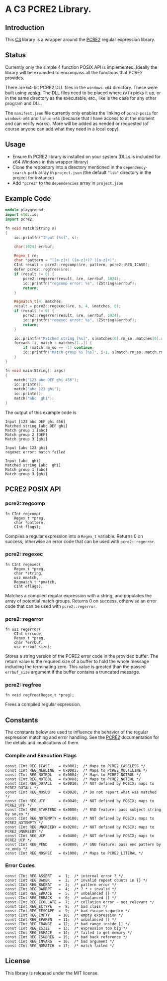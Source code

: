 # A C3 PCRE2 Library.

## Introduction

This [C3](https://c3-lang.org) library is a wrapper around the [PCRE2](https://github.com/PCRE2Project/pcre2) regular expression library.

## Status

Currently only the simple 4 function POSIX API is implemented. Ideally the library will be expanded to encompass all the functions that PCRE2 provides.

There are 64-bit PCRE2 DLL files in the `windows-x64` directory. These were built using [vcpkg](https://vcpkg.io/). The DLL files need to be placed where `PATH` picks it up, or in the same directory as the executable, etc., like is the case for any other program and DLL.

The `manifest.json` file currently only enables the linking of `pcre2-posix` for `windows-x64` and `linux-x64` (because that I have access to at the moment and can verify works). More will be added as needed or requested (of course anyone can add what they need in a local copy).

## Usage

* Ensure th PCRE2 library is installed on your system (DLLs is included for x64 Windows in this wrapper library)
* Clone the repository into a directory mentioned in the `dependency-search-path` array in `project.json` (the default `"lib"` directory in the project for instance)
* Add `"pcre2"` to the `dependencies` array in `project.json`

## Example Code

```cpp
module playground;
import std::io;
import pcre2;

fn void match(String s)
{
    io::printfn("Input [%s]", s);

    char[1024] errbuf;

    Regex_t re;
    char *pattern = "([a-z]+) ([a-z]+)? ([a-z]+)";
    CInt result = pcre2::regcomp(&re, pattern, pcre2::REG_ICASE);
    defer pcre2::regfree(&re);
    if (result != 0) {
        pcre2::regerror(result, &re, &errbuf, 1024);
        io::printfn("regcomp error: %s", (ZString)&errbuf);
        return;
    }

    Regmatch_t[4] matches;
    result = pcre2::regexec(&re, s, 4, &matches, 0);
    if (result != 0) {
        pcre2::regerror(result, &re, &errbuf, 1024);
        io::printfn("regexec error: %s", (ZString)&errbuf);
        return;
    }

    io::printfn("Matched string [%s]", s[matches[0].rm_so..matches[0].rm_eo-1]);
    foreach (i, match : matches[1..]) {
        if (match.rm_so == -1) continue;
        io::printfn("Match group %s [%s]", i+1, s[match.rm_so..match.rm_eo-1]);
    }
}

fn void main(String[] args)
{
    match("123 abc DEF ghi 456");
    io::printn();
    match("abc 123 ghi");
    io::printn();
    match("abc  ghi");
}
```
The output of this example code is
```
Input [123 abc DEF ghi 456]
Matched string [abc DEF ghi]
Match group 1 [abc]
Match group 2 [DEF]
Match group 3 [ghi]

Input [abc 123 ghi]
regexec error: match failed

Input [abc  ghi]
Matched string [abc  ghi]
Match group 1 [abc]
Match group 3 [ghi]
```

## PCRE2 POSIX API

### pcre2::regcomp

```
fn CInt regcomp(
    Regex_t *preg,
    char *pattern,
    CInt flags);
```
Compiles a regular expression into a `Regex_t` variable. Returns 0 on success, otherwise an error code that can be used with `pcre2::regerror`.

### pcre2::regexec

```
fn CInt regexec(
    Regex_t *preg,
    char *string,
    usz nmatch,
    Regmatch_t *pmatch,
    CInt eflags);
```
Matches a compiled regular expression with a string, and populates the array of potential match groups. Returns 0 on success, otherwise an error code that can be used with `pcre2::regerror`.

### pcre2::regerror

```
fn usz regerror(
    CInt errcode,
    Regex_t *preg,
    char *errbuf,
    usz errbuf_size);
```
Stores a string version of the PCRE2 error code in the provided buffer. The return value is the required size of a buffer to hold the whole message including the terminating zero. This value is greated than the passed `errbuf_size` argument if the buffer contains a truncated message.

### pcre2::regfree

```
fn void regfree(Regex_t *preg);
```
Frees a compiled regular expression.

## Constants

The constants below are used to influence the behavior of the regular expression matching and error handling. See the [PCRE2](https://pcre2project.github.io/pcre2/doc/html/pcre2posix.html) documentation for the details and implications of them.

### Compile and Execution Flags

```
const CInt REG_ICASE    = 0x0001;  /* Maps to PCRE2_CASELESS */
const CInt REG_NEWLINE  = 0x0002;  /* Maps to PCRE2_MULTILINE */
const CInt REG_NOTBOL   = 0x0004;  /* Maps to PCRE2_NOTBOL */
const CInt REG_NOTEOL   = 0x0008;  /* Maps to PCRE2_NOTEOL */
const CInt REG_DOTALL   = 0x0010;  /* NOT defined by POSIX; maps to PCRE2_DOTALL */
const CInt REG_NOSUB    = 0x0020;  /* Do not report what was matched */
const CInt REG_UTF      = 0x0040;  /* NOT defined by POSIX; maps to PCRE2_UTF */
const CInt REG_STARTEND = 0x0080;  /* BSD feature: pass subject string by so,eo */
const CInt REG_NOTEMPTY = 0x0100;  /* NOT defined by POSIX; maps to PCRE2_NOTEMPTY */
const CInt REG_UNGREEDY = 0x0200;  /* NOT defined by POSIX; maps to PCRE2_UNGREEDY */
const CInt REG_UCP      = 0x0400;  /* NOT defined by POSIX; maps to PCRE2_UCP */
const CInt REG_PEND     = 0x0800;  /* GNU feature: pass end pattern by re_endp */
const CInt REG_NOSPEC   = 0x1000;  /* Maps to PCRE2_LITERAL */
```

### Error Codes
```
const CInt REG_ASSERT   =  1;  /* internal error ? */
const CInt REG_BADBR    =  2;  /* invalid repeat counts in {} */
const CInt REG_BADPAT   =  3;  /* pattern error */
const CInt REG_BADRPT   =  4;  /* ? * + invalid */
const CInt REG_EBRACE   =  5;  /* unbalanced {} */
const CInt REG_EBRACK   =  6;  /* unbalanced [] */
const CInt REG_ECOLLATE =  7;  /* collation error - not relevant */
const CInt REG_ECTYPE   =  8;  /* bad class */
const CInt REG_EESCAPE  =  9;  /* bad escape sequence */
const CInt REG_EMPTY    = 10;  /* empty expression */
const CInt REG_EPAREN   = 11;  /* unbalanced () */
const CInt REG_ERANGE   = 12;  /* bad range inside [] */
const CInt REG_ESIZE    = 13;  /* expression too big */
const CInt REG_ESPACE   = 14;  /* failed to get memory */
const CInt REG_ESUBREG  = 15;  /* bad back reference */
const CInt REG_INVARG   = 16;  /* bad argument */
const CInt REG_NOMATCH  = 17;  /* match failed */
```
## License

This library is released under the MIT license.